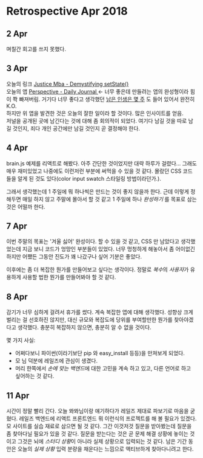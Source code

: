# Retrospective Apr 2018

## 2 Apr

며칠간 회고를 쓰지 못했다.

## 3 Apr

오늘의 링크 [Justice Mba - Demystifying setState()](https://www.youtube.com/watch?v=f4iiyy28VL4)  
오늘의 앱 [Perspective - Daily Journal ](https://itunes.apple.com/us/app/perspective-daily-journal/id1186753097?mt=8) &larr; 너무 좋은데 만들려는 앱의 완성형이라 힘이 쫙 빠져버림. 거기다 너무 좋다고 생각했던 [남은 인생은 몇 주](https://waitbutwhy.com/2014/05/life-weeks.html) 도 들어 있어서 완전히 K.O.  
하지만 위 앱을 발견한 것은 오늘의 잘한 일이라 할 것이다. 많은 인사이트를 얻음.  
저널을 공개된 곳에 남긴다는 것에 대해 좀 회의적이 되었다. 여기다 남길 것을 따로 남길 것인지, 죄다 개인 공간에만 남길 것인지 곧 결정해야 한다.

## 4 Apr

brain.js 예제를 리액트로 해봤다. 아주 간단한 것이었지만 대략 하루가 걸렸다... 그래도 매우 재미있었고 나중에도 이런저런 부분에 써먹을 수 있을 것 같다. 몰랐던 CSS 코드들을 알게 된 것도 있다(color input swatch 스타일링 방법이라던가.).

그래서 생각했는데 1 주일에 뭐 하나씩은 만드는 것이 좋지 않을까 한다. 근데 이렇게 정해두면 매일 하지 않고 주말에 몰아서 할 것 같고 1 주일에 하나 _완성하기_ 를 목표로 삼는 것은 어떨까 한다.

## 7 Apr

이번 주말의 목표는 '겨울 싫어' 완성이다. 할 수 있을 것 같고, CSS 만 남았다고 생각했었는데 지금 보니 코드가 엉망인 부분들이 있었다. 너무 멍청하게 해놓아서 좀 어이없긴 하지만 어쨌든 그동안 진도가 꽤 나갔구나 싶어 기분은 좋았다.

이후에는 좀 더 복잡한 뭔가를 만들어보고 싶다는 생각이다. 정말로 *복수*의 *사용자*가 유용하게 사용할 법한 뭔가를 만들어봐야 할 것 같다.

## 8 Apr

감기가 너무 심하게 걸려서 휴가를 썼다. 계속 복잡한 앱에 대해 생각했다. 성향상 크게 벌리는 걸 선호하진 않지만, 대신 규모와 복잡도에 당위를 부여할만한 뭔가를 찾아야겠다고 생각했다. 충분히 복잡하지 않으면, 충분히 알 수 없을 것이다.

몇 가지 사실:

* 어쩌다보니 파이썬(이라기보단 pip 와 easy_install 등등)을 만져보게 되었다.
* 모 님 덕분에 레일즈에 관심이 생겼다.
* 머리 한쪽에서 *손에 맞는 백엔드*에 대한 고민을 계속 하고 있고, 다른 언어로 하고 싶어하는 것 같다.

## 11 Apr

시간이 정말 빨리 간다. 오늘 뫄뫄님이랑 얘기하다가 레일즈 제대로 파보기로 마음을 굳혔다. 레일즈 백엔드에 리액트 프론트엔드 뭐 이런식의 프로젝트를 해 볼 필요가 있겠다. 모 사이트를 실습 재료로 삼으면 될 것 같다. 그간 이것저것 질문을 받아봤는데 질문을 좀 찾아다닐 필요가 있을 것 같다. 질문을 받는다는 것은 곧 문제 해결 상황에 놓이는 것이고 그것은 뇌에 *스터디 상황*이 아니라 실제 상황으로 입력되는 것 같다. 남은 기간 동안은 오늘의 *실제 상황* 입력 분량을 채운다는 느낌으로 액티브하게 찾아다니려고 한다.